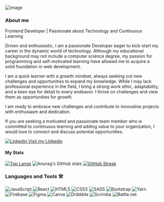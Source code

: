 ![image](https://github.com/elic4vet/elic4vet/assets/86532060/ef4c8ef8-581a-4af8-9fbc-6891c09cbb57)
 
### About me 
Frontend Developer | Passionate about Technology and Continuous Learning

Driven and enthusiastic, I am a passionate Developer eager to kick-start my career in the dynamic world of technology. Although my educational background may not include a computer science degree, my passion for programming and self-motivated learning have allowed me to acquire a solid foundation in web development.

I am a quick learner with a growth mindset, always seeking out new challenges and opportunities to expand my knowledge. While I may lack professional experience in the field, I bring a strong work ethic, adaptability, and a keen eye for detail to every endeavor. I thrive on challenges and view them as opportunities for growth.

I am ready to embrace new challenges and contribute to innovative projects with enthusiasm and dedication.

If you are seeking a motivated and passionate team member who is committed to continuous learning and adding value to your organization, I would love to connect and discuss potential opportunities.

[![Linkedin](https://i.stack.imgur.com/gVE0j.png) Visit my Linkedin](https://www.linkedin.com/in/eerkekoglou/) 

#### My Stats
[![Top Langs](https://github-readme-stats.vercel.app/api/top-langs/?username=elic4vet&layout=donut)](https://github.com/elic4vet/github-readme-stats)
![Anurag's GitHub stats](https://github-readme-stats.vercel.app/api?username=elic4vet&show_icons=true&bg_color=DEG,F7CBB9,ECB2C7,C2C1E8,AED1F2,D7B5DD,E5B2CF,F3C1BE&title_color=c244c0&text_color=FFFFFF)
[![GitHub Streak](https://streak-stats.demolab.com/?user=elic4vet&theme=default)](https://git.io/streak-stats)
 

### Languages and Tools 🛠️
![JavaScript](https://img.shields.io/badge/javascript-%23323330.svg?style=for-the-badge&logo=javascript&logoColor=%23F7DF1E)
![React](https://img.shields.io/badge/react-%2320232a.svg?style=for-the-badge&logo=react&logoColor=%2361DAFB)
![HTML5](https://img.shields.io/badge/html5-%23E34F26.svg?style=for-the-badge&logo=html5&logoColor=white)
![CSS3](https://img.shields.io/badge/css3-%231572B6.svg?style=for-the-badge&logo=css3&logoColor=white)
![SASS](https://img.shields.io/badge/SASS-hotpink.svg?style=for-the-badge&logo=SASS&logoColor=white)
![Bootstrap](https://img.shields.io/badge/bootstrap-%238511FA.svg?style=for-the-badge&logo=bootstrap&logoColor=white)
![Yarn](https://img.shields.io/badge/yarn-%232C8EBB.svg?style=for-the-badge&logo=yarn&logoColor=white)
![Firebase](https://img.shields.io/badge/Firebase-039BE5?style=for-the-badge&logo=Firebase&logoColor=white)
![Figma](https://img.shields.io/badge/figma-%23F24E1E.svg?style=for-the-badge&logo=figma&logoColor=white)
![Canva](https://img.shields.io/badge/Canva-%2300C4CC.svg?style=for-the-badge&logo=Canva&logoColor=white)
![Dribbble](https://img.shields.io/badge/Dribbble-EA4C89?style=for-the-badge&logo=dribbble&logoColor=white)
![Scrimba](https://img.shields.io/badge/scrimba-2B283A?style=for-the-badge&logo=scrimba&logoColor=white)
![Battle.net](https://img.shields.io/badge/battle.net-%2300AEFF.svg?style=for-the-badge&logo=battle.net&logoColor=white)

 
<!---
elic4vet/elic4vet is a ✨ special ✨ repository because its `README.md` (this file) appears on your GitHub profile.
You can click the Preview link to take a look at your changes.
--->
